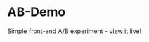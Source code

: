 # AB-Demo
Simple front-end A/B experiment - [view it live!](https://noreallyimfine.github.io/AB-Demo/)
